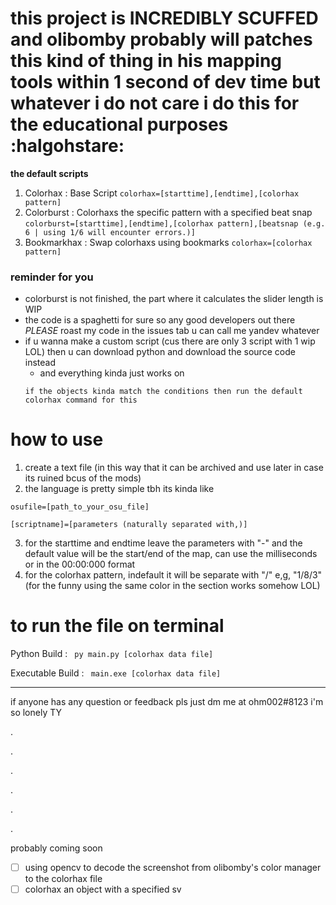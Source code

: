 # this project is INCREDIBLY SCUFFED and olibomby probably will patches this kind of thing in his mapping tools within 1 second of dev time but whatever i do not care i do this for the educational purposes :halgohstare:

**the default scripts**
1. Colorhax : Base Script `colorhax=[starttime],[endtime],[colorhax pattern]`
2. Colorburst : Colorhaxs the specific pattern with a specified beat snap `colorburst=[starttime],[endtime],[colorhax pattern],[beatsnap (e.g. 6 | using 1/6 will encounter errors.)]`
3. Bookmarkhax : Swap colorhaxs using bookmarks `colorhax=[colorhax pattern]`

### reminder for you
* colorburst is not finished, the part where it calculates the slider length is WIP
* the code is a spaghetti for sure so any good developers out there *PLEASE* roast my code in the issues tab u can call me yandev whatever
* if u wanna make a custom script (cus there are only 3 script with 1 wip LOL) then u can download python and download the source code instead
  * and everything kinda just works on 
  ``` 
  if the objects kinda match the conditions then run the default colorhax command for this
  ```


# how to use
1. create a text file (in this way that it can be archived and use later in case its ruined bcus of the mods)
2. the language is pretty simple tbh its kinda like
```
osufile=[path_to_your_osu_file]

[scriptname]=[parameters (naturally separated with,)]
```
3. for the starttime and endtime leave the parameters with "-" and the default value will be the start/end of the map, can use the milliseconds or in the 00:00:000 format
4. for the colorhax pattern, indefault it will be separate with "/" e,g, "1/8/3" (for the funny using the same color in the section works somehow LOL)


# to run the file on terminal
Python Build : ` py main.py [colorhax data file]`

Executable Build : ` main.exe [colorhax data file]`
 
---
if anyone has any question or feedback pls just dm me at ohm002#8123 i'm so lonely TY 



.

.

.

.

.

.

probably coming soon

- [ ] using opencv to decode the screenshot from olibomby's color manager to the colorhax file
- [ ] colorhax an object with a specified sv
